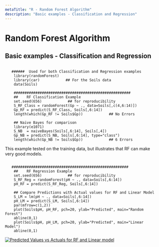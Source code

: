 ```yaml
---
metaTitle: "R - Random Forest Algorithm"
description: "Basic examples - Classification and Regression"
---
```


# Random Forest Algorithm




## Basic examples - Classification and Regression


```

   ######  Used for both Classification and Regression examples
    library(randomForest)
    library(car)            ## For the Soils data
    data(Soils)
    
    ######################################################
    ##    RF Classification Example
    set.seed(656)            ## for reproducibility
    S_RF_Class = randomForest(Gp ~ ., data=Soils[,c(4,6:14)])
    Gp_RF = predict(S_RF_Class, Soils[,6:14])
    length(which(Gp_RF != Soils$Gp))            ## No Errors

    ## Naive Bayes for comparison
    library(e1071)
    S_NB  = naiveBayes(Soils[,6:14], Soils[,4]) 
    Gp_NB = predict(S_NB, Soils[,6:14], type="class")
    length(which(Gp_NB != Soils$Gp))            ## 6 Errors

```

This example tested on the training data, but illustrates that RF can make very good models.

```

   ######################################################
    ##    RF Regression Example
    set.seed(656)            ## for reproducibility
    S_RF_Reg = randomForest(pH ~ ., data=Soils[,6:14])
    pH_RF = predict(S_RF_Reg, Soils[,6:14])

    ## Compare Predictions with Actual values for RF and Linear Model
    S_LM = lm(pH ~ ., data=Soils[,6:14])
    pH_LM = predict(S_LM, Soils[,6:14])
    par(mfrow=c(1,2))
    plot(Soils$pH, pH_RF, pch=20, ylab="Predicted", main="Random Forest")
    abline(0,1)
    plot(Soils$pH, pH_LM, pch=20, ylab="Predicted", main="Linear Model")
    abline(0,1)

```

[<img src="https://i.stack.imgur.com/ieM8R.png" alt="Predicted Values vs Actuals for RF and Linear model" />](https://i.stack.imgur.com/ieM8R.png)

